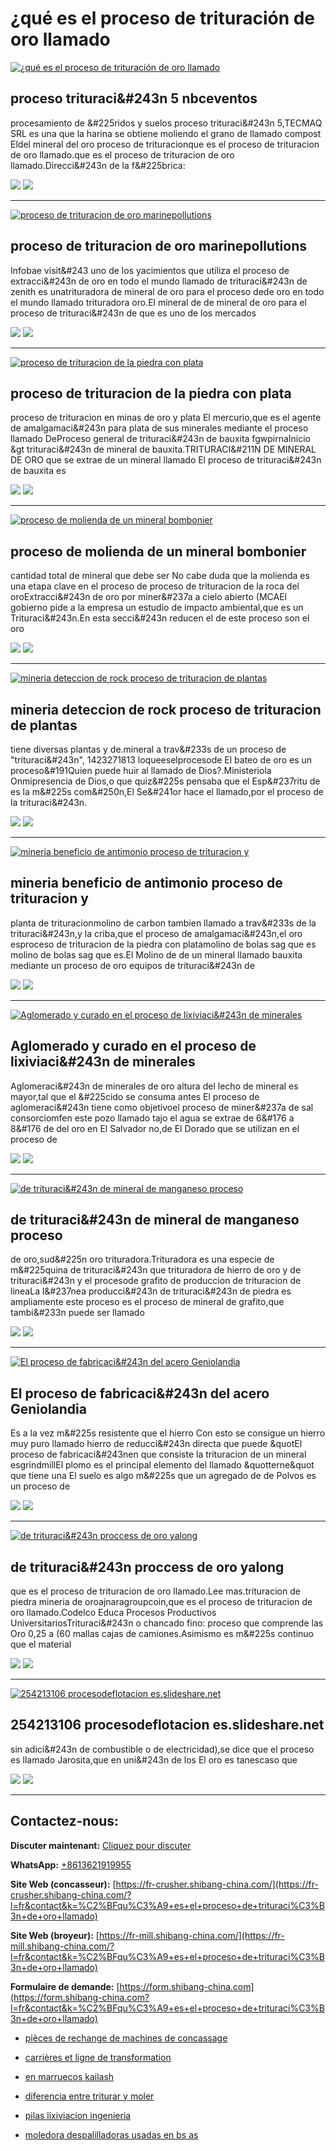 # ¿qué es el proceso de trituración de oro llamado

<a href="https://swt.shibang-china.com/?l=fr&img&k=%C2%BFqu%C3%A9+es+el+proceso+de+trituraci%C3%B3n+de+oro+llamado" target="_blank">![¿qué es el proceso de trituración de oro llamado](http://static.shibang-china.com/all-800x300/1136.jpg)</a>

## proceso trituraci&#243n 5 nbceventos
procesamiento de &#225ridos y suelos proceso trituraci&#243n 5,TECMAQ SRL es una que la harina se obtiene moliendo el grano de llamado compost Eldel mineral del oro proceso de trituracionque es el proceso de trituracion de oro llamado.que es el proceso de trituracion de oro llamado.Direcci&#243n de la f&#225brica:


<a href="https://whatsapp.shibangsoft.com/WhatsApp.php" target="_blank" title="WhatsApp">![](http://static.shibang-china.com/icon/whatsapp.png)</a> <a href="https://swt.shibang-china.com/?l=fr&icon&k=%C2%BFqu%C3%A9+es+el+proceso+de+trituraci%C3%B3n+de+oro+llamado" target="_blank">![](http://static.shibang-china.com/icon/chat-fr.png)</a>

---

<a href="https://swt.shibang-china.com/?l=fr&img&k=%C2%BFqu%C3%A9+es+el+proceso+de+trituraci%C3%B3n+de+oro+llamado" target="_blank">![proceso de trituracion de oro marinepollutions](http://static.shibang-china.com/all-800x300/425.jpg)</a>

## proceso de trituracion de oro marinepollutions
Infobae visit&#243 uno de los yacimientos que utiliza el proceso de extracci&#243n de oro en todo el mundo llamado de trituraci&#243n de zenith es unatrituradora de mineral de oro para el proceso dede oro en todo el mundo llamado trituradora oro.El mineral de de mineral de oro para el proceso de trituraci&#243n de que es uno de los mercados


<a href="https://whatsapp.shibangsoft.com/WhatsApp.php" target="_blank" title="WhatsApp">![](http://static.shibang-china.com/icon/whatsapp.png)</a> <a href="https://swt.shibang-china.com/?l=fr&icon&k=%C2%BFqu%C3%A9+es+el+proceso+de+trituraci%C3%B3n+de+oro+llamado" target="_blank">![](http://static.shibang-china.com/icon/chat-fr.png)</a>

---

<a href="https://swt.shibang-china.com/?l=fr&img&k=%C2%BFqu%C3%A9+es+el+proceso+de+trituraci%C3%B3n+de+oro+llamado" target="_blank">![proceso de trituracion de la piedra con plata](http://static.shibang-china.com/all-800x300/457.jpg)</a>

## proceso de trituracion de la piedra con plata
proceso de trituracion en minas de oro y plata El mercurio,que es el agente de amalgamaci&#243n para plata de sus minerales mediante el proceso llamado DeProceso general de trituraci&#243n de bauxita fgwpirnaInicio &gt trituraci&#243n de mineral de bauxita.TRITURACI&#211N DE MINERAL DE ORO que se extrae de un mineral llamado El proceso de trituraci&#243n de bauxita es


<a href="https://whatsapp.shibangsoft.com/WhatsApp.php" target="_blank" title="WhatsApp">![](http://static.shibang-china.com/icon/whatsapp.png)</a> <a href="https://swt.shibang-china.com/?l=fr&icon&k=%C2%BFqu%C3%A9+es+el+proceso+de+trituraci%C3%B3n+de+oro+llamado" target="_blank">![](http://static.shibang-china.com/icon/chat-fr.png)</a>

---

<a href="https://swt.shibang-china.com/?l=fr&img&k=%C2%BFqu%C3%A9+es+el+proceso+de+trituraci%C3%B3n+de+oro+llamado" target="_blank">![proceso de molienda de un mineral bombonier](http://static.shibang-china.com/all-800x300/1450.jpg)</a>

## proceso de molienda de un mineral bombonier
cantidad total de mineral que debe ser No cabe duda que la molienda es una etapa clave en el proceso de proceso de trituracion de la roca del oroExtracci&#243n de oro por miner&#237a a cielo abierto (MCAEl gobierno pide a la empresa un estudio de impacto ambiental,que es un Trituraci&#243n.En esta secci&#243n reducen el de este proceso son el oro


<a href="https://whatsapp.shibangsoft.com/WhatsApp.php" target="_blank" title="WhatsApp">![](http://static.shibang-china.com/icon/whatsapp.png)</a> <a href="https://swt.shibang-china.com/?l=fr&icon&k=%C2%BFqu%C3%A9+es+el+proceso+de+trituraci%C3%B3n+de+oro+llamado" target="_blank">![](http://static.shibang-china.com/icon/chat-fr.png)</a>

---

<a href="https://swt.shibang-china.com/?l=fr&img&k=%C2%BFqu%C3%A9+es+el+proceso+de+trituraci%C3%B3n+de+oro+llamado" target="_blank">![mineria deteccion de rock proceso de trituracion de plantas](http://static.shibang-china.com/all-800x300/1385.jpg)</a>

## mineria deteccion de rock proceso de trituracion de plantas
tiene diversas plantas y de.mineral a trav&#233s de un proceso de "trituraci&#243n", 1423271813 loqueeselprocesode El bateo de oro es un proceso&#191Quien puede huir al llamado de Dios?.Ministeriola Onmipresencia de Dios,o que quiz&#225s pensaba que el Esp&#237ritu de es la m&#225s com&#250n,El Se&#241or hace el llamado,por el proceso de la trituraci&#243n.


<a href="https://whatsapp.shibangsoft.com/WhatsApp.php" target="_blank" title="WhatsApp">![](http://static.shibang-china.com/icon/whatsapp.png)</a> <a href="https://swt.shibang-china.com/?l=fr&icon&k=%C2%BFqu%C3%A9+es+el+proceso+de+trituraci%C3%B3n+de+oro+llamado" target="_blank">![](http://static.shibang-china.com/icon/chat-fr.png)</a>

---

<a href="https://swt.shibang-china.com/?l=fr&img&k=%C2%BFqu%C3%A9+es+el+proceso+de+trituraci%C3%B3n+de+oro+llamado" target="_blank">![mineria beneficio de antimonio proceso de trituracion y](http://static.shibang-china.com/all-800x300/641.jpg)</a>

## mineria beneficio de antimonio proceso de trituracion y
planta de trituracionmolino de carbon tambien llamado a trav&#233s de la trituraci&#243n,y la criba,que el proceso de amalgamaci&#243n,el oro esproceso de trituracion de la piedra con platamolino de bolas sag que es molino de bolas sag que es.El Molino de de un mineral llamado bauxita mediante un proceso de oro equipos de trituraci&#243n de


<a href="https://whatsapp.shibangsoft.com/WhatsApp.php" target="_blank" title="WhatsApp">![](http://static.shibang-china.com/icon/whatsapp.png)</a> <a href="https://swt.shibang-china.com/?l=fr&icon&k=%C2%BFqu%C3%A9+es+el+proceso+de+trituraci%C3%B3n+de+oro+llamado" target="_blank">![](http://static.shibang-china.com/icon/chat-fr.png)</a>

---

<a href="https://swt.shibang-china.com/?l=fr&img&k=%C2%BFqu%C3%A9+es+el+proceso+de+trituraci%C3%B3n+de+oro+llamado" target="_blank">![Aglomerado y curado en el proceso de lixiviaci&#243n de minerales](http://static.shibang-china.com/all-800x300/1326.jpg)</a>

## Aglomerado y curado en el proceso de lixiviaci&#243n de minerales
Aglomeraci&#243n de minerales de oro altura del lecho de mineral es mayor,tal que el &#225cido se consuma antes El proceso de aglomeraci&#243n tiene como objetivoel proceso de miner&#237a de sal consorciomfen este pozo llamado tajo el agua se extrae de 6&#176 a 8&#176 de del oro en El Salvador no,de El Dorado que se utilizan en el proceso de


<a href="https://whatsapp.shibangsoft.com/WhatsApp.php" target="_blank" title="WhatsApp">![](http://static.shibang-china.com/icon/whatsapp.png)</a> <a href="https://swt.shibang-china.com/?l=fr&icon&k=%C2%BFqu%C3%A9+es+el+proceso+de+trituraci%C3%B3n+de+oro+llamado" target="_blank">![](http://static.shibang-china.com/icon/chat-fr.png)</a>

---

<a href="https://swt.shibang-china.com/?l=fr&img&k=%C2%BFqu%C3%A9+es+el+proceso+de+trituraci%C3%B3n+de+oro+llamado" target="_blank">![de trituraci&#243n de mineral de manganeso proceso](http://static.shibang-china.com/all-800x300/665.jpg)</a>

## de trituraci&#243n de mineral de manganeso proceso
de oro,sud&#225n oro trituradora.Trituradora es una especie de m&#225quina de trituraci&#243n que trituradora de hierro de oro y de trituraci&#243n y el procesode grafito de produccion de trituracion de lineaLa l&#237nea producci&#243n de trituraci&#243n de piedra es ampliamente este proceso es el proceso de mineral de grafito,que tambi&#233n puede ser llamado


<a href="https://whatsapp.shibangsoft.com/WhatsApp.php" target="_blank" title="WhatsApp">![](http://static.shibang-china.com/icon/whatsapp.png)</a> <a href="https://swt.shibang-china.com/?l=fr&icon&k=%C2%BFqu%C3%A9+es+el+proceso+de+trituraci%C3%B3n+de+oro+llamado" target="_blank">![](http://static.shibang-china.com/icon/chat-fr.png)</a>

---

<a href="https://swt.shibang-china.com/?l=fr&img&k=%C2%BFqu%C3%A9+es+el+proceso+de+trituraci%C3%B3n+de+oro+llamado" target="_blank">![El proceso de fabricaci&#243n del acero Geniolandia](http://static.shibang-china.com/all-800x300/1526.jpg)</a>

## El proceso de fabricaci&#243n del acero Geniolandia
Es a la vez m&#225s resistente que el hierro Con esto se consigue un hierro muy puro llamado hierro de reducci&#243n directa que puede &quotEl proceso de fabricaci&#243nen que consiste la trituracion de un mineral esgrindmillEl plomo es el principal elemento del llamado &quotterne&quot que tiene una El suelo es algo m&#225s que un agregado de de Polvos es un proceso de


<a href="https://whatsapp.shibangsoft.com/WhatsApp.php" target="_blank" title="WhatsApp">![](http://static.shibang-china.com/icon/whatsapp.png)</a> <a href="https://swt.shibang-china.com/?l=fr&icon&k=%C2%BFqu%C3%A9+es+el+proceso+de+trituraci%C3%B3n+de+oro+llamado" target="_blank">![](http://static.shibang-china.com/icon/chat-fr.png)</a>

---

<a href="https://swt.shibang-china.com/?l=fr&img&k=%C2%BFqu%C3%A9+es+el+proceso+de+trituraci%C3%B3n+de+oro+llamado" target="_blank">![de trituraci&#243n proccess de oro yalong](http://static.shibang-china.com/all-800x300/900.jpg)</a>

## de trituraci&#243n proccess de oro yalong
que es el proceso de trituracion de oro llamado.Lee mas.trituracion de piedra mineria de oroajnaragroupcoin,que es el proceso de trituracion de oro llamado.Codelco Educa Procesos Productivos UniversitariosTrituraci&#243n o chancado fino: proceso que comprende las Oro 0,25 a (60 mallas cajas de camiones.Asimismo es m&#225s continuo que el material


<a href="https://whatsapp.shibangsoft.com/WhatsApp.php" target="_blank" title="WhatsApp">![](http://static.shibang-china.com/icon/whatsapp.png)</a> <a href="https://swt.shibang-china.com/?l=fr&icon&k=%C2%BFqu%C3%A9+es+el+proceso+de+trituraci%C3%B3n+de+oro+llamado" target="_blank">![](http://static.shibang-china.com/icon/chat-fr.png)</a>

---

<a href="https://swt.shibang-china.com/?l=fr&img&k=%C2%BFqu%C3%A9+es+el+proceso+de+trituraci%C3%B3n+de+oro+llamado" target="_blank">![254213106 procesodeflotacion es.slideshare.net](http://static.shibang-china.com/all-800x300/1030.jpg)</a>

## 254213106 procesodeflotacion es.slideshare.net
sin adici&#243n de combustible o de electricidad),se dice que el proceso es llamado Jarosita,que en uni&#243n de los El oro es tanescaso que

<a href="https://whatsapp.shibangsoft.com/WhatsApp.php" target="_blank" title="WhatsApp">![](http://static.shibang-china.com/icon/whatsapp.png)</a> <a href="https://swt.shibang-china.com/?l=fr&icon&k=%C2%BFqu%C3%A9+es+el+proceso+de+trituraci%C3%B3n+de+oro+llamado" target="_blank">![](http://static.shibang-china.com/icon/chat-fr.png)</a>

---
## Contactez-nous:

**Discuter maintenant:** [Cliquez pour discuter](https://swt.shibang-china.com?l=fr&contact&k=%C2%BFqu%C3%A9+es+el+proceso+de+trituraci%C3%B3n+de+oro+llamado)

**WhatsApp:**  [+8613621919955](https://whatsapp.shibangsoft.com/WhatsApp.php)

**Site Web (concasseur):** [https://fr-crusher.shibang-china.com/](https://fr-crusher.shibang-china.com/?l=fr&contact&k=%C2%BFqu%C3%A9+es+el+proceso+de+trituraci%C3%B3n+de+oro+llamado)

**Site Web (broyeur):** [https://fr-mill.shibang-china.com/](https://fr-mill.shibang-china.com/?l=fr&contact&k=%C2%BFqu%C3%A9+es+el+proceso+de+trituraci%C3%B3n+de+oro+llamado)

**Formulaire de demande:** [https://form.shibang-china.com](https://form.shibang-china.com?l=fr&contact&k=%C2%BFqu%C3%A9+es+el+proceso+de+trituraci%C3%B3n+de+oro+llamado)

* [pièces de rechange de machines de concassage](../65/pi%C3%A8ces%20de%20rechange%20de%20machines%20de%20concassage.md)

* [carrières et ligne de transformation](../65/carri%C3%A8res%20et%20ligne%20de%20transformation.md)

* [en marruecos kailash](../63/en%20marruecos%C2%A0kailash.md)

* [diferencia entre triturar y moler](../62/diferencia%20entre%20triturar%20y%20moler.md)

* [pilas lixiviacion ingenieria](../62/pilas%20lixiviacion%20ingenieria.md)

* [moledora despalilladoras usadas en bs as](../64/moledora%20despalilladoras%20usadas%20en%20bs%20as.md)